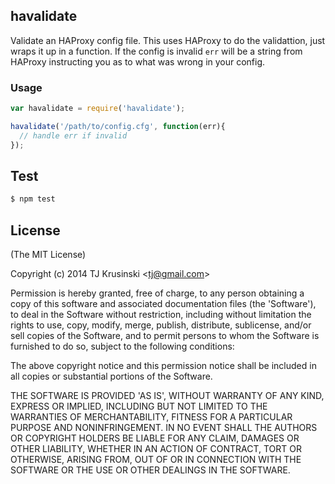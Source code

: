## havalidate

Validate an HAProxy config file. This uses HAProxy to do the validattion, just wraps it up in a function. If the config is invalid `err` will be a string from HAProxy instructing you as to what was wrong in your config.

### Usage

```javascript
var havalidate = require('havalidate');

havalidate('/path/to/config.cfg', function(err){
  // handle err if invalid
});
```

## Test

```bash
$ npm test
```

## License

(The MIT License)

Copyright (c) 2014 TJ Krusinski &lt;tj@gmail.com&gt;

Permission is hereby granted, free of charge, to any person obtaining
a copy of this software and associated documentation files (the
'Software'), to deal in the Software without restriction, including
without limitation the rights to use, copy, modify, merge, publish,
distribute, sublicense, and/or sell copies of the Software, and to
permit persons to whom the Software is furnished to do so, subject to
the following conditions:

The above copyright notice and this permission notice shall be
included in all copies or substantial portions of the Software.

THE SOFTWARE IS PROVIDED 'AS IS', WITHOUT WARRANTY OF ANY KIND,
EXPRESS OR IMPLIED, INCLUDING BUT NOT LIMITED TO THE WARRANTIES OF
MERCHANTABILITY, FITNESS FOR A PARTICULAR PURPOSE AND NONINFRINGEMENT.
IN NO EVENT SHALL THE AUTHORS OR COPYRIGHT HOLDERS BE LIABLE FOR ANY
CLAIM, DAMAGES OR OTHER LIABILITY, WHETHER IN AN ACTION OF CONTRACT,
TORT OR OTHERWISE, ARISING FROM, OUT OF OR IN CONNECTION WITH THE
SOFTWARE OR THE USE OR OTHER DEALINGS IN THE SOFTWARE.
